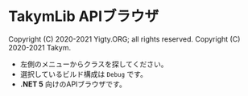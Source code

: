 # TakymLib APIブラウザ
Copyright (C) 2020-2021 Yigty.ORG; all rights reserved.
Copyright (C) 2020-2021 Takym.

- 左側のメニューからクラスを探してください。
- 選択しているビルド構成は `Debug` です。
- **.NET 5** 向けのAPIブラウザです。
